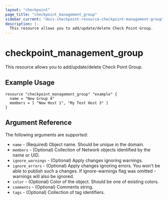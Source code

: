 ```yaml
---
layout: "checkpoint"
page_title: "checkpoint_management_group"
sidebar_current: "docs-checkpoint-resource-checkpoint-management-group"
description: |-
  This resource allows you to add/update/delete Check Point Group.
---
```


# checkpoint_management_group

This resource allows you to add/update/delete Check Point Group.

## Example Usage


```hcl
resource "checkpoint_management_group" "example" {
  name = "New Group 4"
  members = [ "New Host 1", "My Test Host 3" ]
}

```

## Argument Reference

The following arguments are supported:

* `name` - (Required) Object name. Should be unique in the domain.
* `members` - (Optional) Collection of Network objects identified by the name or UID.
* `ignore_warnings` - (Optional) Apply changes ignoring warnings.
* `ignore_errors` - (Optional) Apply changes ignoring errors. You won't be able to publish such a changes. If ignore-warnings flag was omitted - warnings will also be ignored.
* `color` - (Optional) Color of the object. Should be one of existing colors.
* `comments` - (Optional) Comments string.
* `tags` - (Optional) Collection of tag identifiers.


